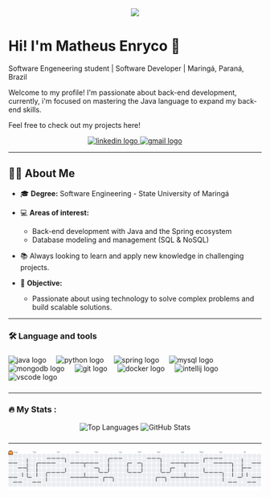 <div align="center">
  <img height="150" src="https://media4.giphy.com/media/v1.Y2lkPTc5MGI3NjExcnh2OHdwcHdvYXdzbmkydmVjeDF6bG4wYmx1ejR3bzBlZzNpOXYweiZlcD12MV9pbnRlcm5hbF9naWZfYnlfaWQmY3Q9Zw/JqmupuTVZYaQX5s094/giphy.gif"  />
</div>

# Hi! I'm Matheus Enryco 👋

Software Engeneering student | Software Developer | Maringá, Paraná, Brazil

Welcome to my profile! I'm passionate about back-end development, currently, i'm focused on mastering the Java language to expand my back-end skills.

Feel free to check out my projects here!

<div align="center">
  <a href="https://www.linkedin.com/in/matheus-enryco/" target="_blank">
    <img src="https://img.shields.io/static/v1?message=LinkedIn&logo=linkedin&label=&color=0077B5&logoColor=white&labelColor=&style=for-the-badge" height="25" alt="linkedin logo"  />
  </a>
  <a href="https://mail.google.com/mail/u/0/#inbox?compose=GTvVlcSHwQRdJtcvVpgbFVFVMmVhpTPwPQcJnJtQNjNvNQghdKVxXFFZkjhrfPWqKrqSklNkFLmhS" target="_blank">
    <img src="https://img.shields.io/static/v1?message=Gmail&logo=gmail&label=&color=D14836&logoColor=white&labelColor=&style=for-the-badge" height="25" alt="gmail logo"  />
  </a>
</div>

---

## 👩‍💻  About Me  
- 🎓 **Degree:** Software Engineering - State University of Maringá
- 💻 **Areas of interest:**  
  - Back-end development with Java and the Spring ecosystem
  - Database modeling and management (SQL & NoSQL)
- 📚 Always looking to learn and apply new knowledge in challenging projects.
  
- 🚀 **Objective:** 
   - Passionate about using technology to solve complex problems and build scalable solutions.
---

<h3 align="left">🛠 Language and tools</h3>

###

<div align="left">
  <img src="https://cdn.jsdelivr.net/gh/devicons/devicon/icons/java/java-original.svg" height="40" alt="java logo"  />
  <img width="12" />
  <img src="https://cdn.jsdelivr.net/gh/devicons/devicon/icons/python/python-original.svg" height="40" alt="python logo"  />
  <img width="12" />
  <img src="https://cdn.jsdelivr.net/gh/devicons/devicon/icons/spring/spring-original.svg" height="40" alt="spring logo"  />
  <img width="12" />
  <img src="https://cdn.jsdelivr.net/gh/devicons/devicon/icons/mysql/mysql-original.svg" height="40" alt="mysql logo"  />
  <img width="12" />
  <img src="https://cdn.jsdelivr.net/gh/devicons/devicon/icons/mongodb/mongodb-original.svg" height="40" alt="mongodb logo"  />
  <img width="12" />
  <img src="https://cdn.jsdelivr.net/gh/devicons/devicon/icons/git/git-original.svg" height="40" alt="git logo"  />
  <img width="12" />
  <img src="https://cdn.jsdelivr.net/gh/devicons/devicon/icons/docker/docker-original.svg" height="40" alt="docker logo"  />
  <img width="12" />
  <img src="https://cdn.jsdelivr.net/gh/devicons/devicon/icons/intellij/intellij-original.svg" height="40" alt="intellij logo"  />
  <img width="12" />
  <img src="https://cdn.jsdelivr.net/gh/devicons/devicon/icons/vscode/vscode-original.svg" height="40" alt="vscode logo"  />
</div>

###

---

<h3 align="left">🔥 My Stats :</h3>

<p align="center">
   <img src="https://github-readme-stats.vercel.app/api/top-langs/?username=matheusenryco&theme=dark&card_width=150&langs_count=5" alt="Top Languages" />
  <img src="https://github-readme-stats.vercel.app/api?username=matheusenryco&show_icons=true&theme=dark&include_all_commits=true&count_private=true&hide_rank=true&card_width=150" alt="GitHub Stats" />
</p>

###

---

<picture>
  <source media="(prefers-color-scheme: dark)" srcset="https://raw.githubusercontent.com/matheusenryco/matheusenryco/output/pacman-contribution-graph-dark.svg">
  <source media="(prefers-color-scheme: light)" srcset="https://raw.githubusercontent.com/matheusenryco/matheusenryco/output/pacman-contribution-graph.svg">
  <img alt="pacman contribution graph" src="https://raw.githubusercontent.com/matheusenryco/matheusenryco/output/pacman-contribution-graph.svg">
</picture>

###
